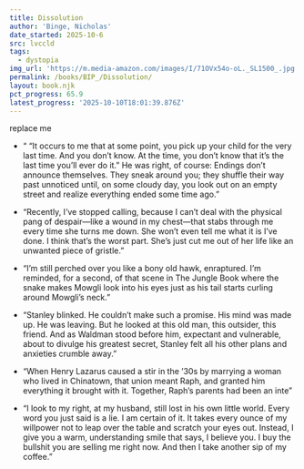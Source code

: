 ```yaml
---
title: Dissolution
author: 'Binge, Nicholas'
date_started: 2025-10-6
src: lvccld
tags:
  - dystopia
img_url: 'https://m.media-amazon.com/images/I/71OVx54o-oL._SL1500_.jpg'
permalink: /books/BIP_/Dissolution/
layout: book.njk
pct_progress: 65.9
latest_progress: '2025-10-10T18:01:39.876Z'
---
```

replace me

* <span meta="1.9@2025-10-06T20:11:31.349Z"></span> “ “It occurs to me that at some point, you pick up your child for the very last time. And you don’t know. At the time, you don’t know that it’s the last time you’ll ever do it.” He was right, of course: Endings don’t announce themselves. They sneak around you; they shuffle their way past unnoticed until, on some cloudy day, you look out on an empty street and realize everything ended some time ago.”

* <span meta="2.4@2025-10-06T20:15:07.969Z"></span> “Recently, I’ve stopped calling, because I can’t deal with the physical pang of despair—like a wound in my chest—that stabs through me every time she turns me down.
			She won’t even tell me what it is I’ve done. I think that’s the worst part. She’s just cut me out of her life like an unwanted piece of gristle.”

* <span meta="3.5@2025-10-06T20:20:38.201Z"></span> “I’m still perched over you like a bony old hawk, enraptured. I’m reminded, for a second, of that scene in The Jungle Book where the snake makes Mowgli look into his eyes just as his tail starts curling around Mowgli’s neck.”

* <span meta="18.5@2025-10-07T05:07:15.439Z"></span> “Stanley blinked. He couldn’t make such a promise. His mind was made up. He was leaving. But he looked at this old man, this outsider, this friend. And as Waldman stood before him, expectant and vulnerable, about to divulge his greatest secret, Stanley felt all his other plans and anxieties crumble away.”

* <span meta="33.3@2025-10-07T21:28:29.719Z"></span> “When Henry Lazarus caused a stir in the ’30s by marrying a woman who lived in Chinatown, that union meant Raph, and granted him everything it brought with it. Together, Raph’s parents had been an inte”

* <span meta="65.9@2025-10-10T18:01:39.876Z"></span> “I look to my right, at my husband, still lost in his own little world. Every word you just said is a lie. I am certain of it. It takes every ounce of my willpower not to leap over the table and scratch your eyes out.
			Instead, I give you a warm, understanding smile that says, I believe you. I buy the bullshit you are selling me right now. And then I take another sip of my coffee.”
